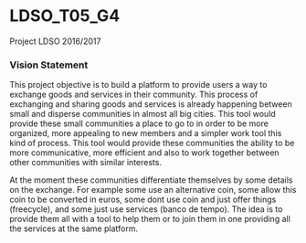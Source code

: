 # LDSO_T05_G4
Project LDSO 2016/2017

### Vision Statement
This project objective is to build a platform to provide users a way to exchange goods and services in their community.
This process of exchanging and sharing goods and services is already happening between small and disperse communities in almost all big cities.
This tool would provide these small communities a place to go to in order to be more organized, more appealing to new members and a simpler work tool this kind of process.
This tool would provide these communities the ability to be more communicative, more efficient and also to work together between other communities with similar interests.




At the moment these communities differentiate themselves by some details on the exchange. For example some use an alternative coin, some allow this coin to be converted in euros, some dont use coin and just offer things (freecycle), and some just use services (banco de tempo). The idea is to provide them all with a tool to help them or to join them in one providing all the services at the same platform.
